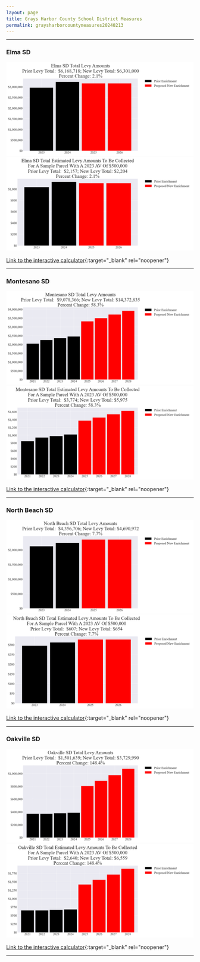 ```yaml
---
layout: page
title: Grays Harbor County School District Measures
permalink: graysharborcountymeasures20240213
---
```


___

### Elma SD

![Elma SD enrichment levy totals chart](pagesManual/LeviesReport/20240213/ElmaEnrichment.png "Elma SD enrichment levy totals chart")
![Elma SD enrichment levy example parcel chart](pagesManual/LeviesReport/20240213/ElmaEnrichmentParcel.png "Elma SD enrichment  example parcel chart")

[Link to the interactive calculator](calculator_elma_enrichment_20240213_enhanced){:target="_blank" rel="noopener"}

___

### Montesano SD

![Montesano SD enrichment levy totals chart](pagesManual/LeviesReport/20240213/MontesanoEnrichment.png "Montesano SD enrichment levy totals chart")
![Montesano SD enrichment levy example parcel chart](pagesManual/LeviesReport/20240213/MontesanoEnrichmentParcel.png "Montesano SD enrichment  example parcel chart")

[Link to the interactive calculator](calculator_montesano_enrichment_20240213_enhanced){:target="_blank" rel="noopener"}

___

### North Beach SD

![North Beach SD enrichment levy totals chart](pagesManual/LeviesReport/20240213/NorthBeachEnrichment.png "North Beach SD enrichment levy totals chart")
![North Beach SD enrichment levy example parcel chart](pagesManual/LeviesReport/20240213/NorthBeachEnrichmentParcel.png "North Beach SD enrichment  example parcel chart")

[Link to the interactive calculator](calculator_north_beach_enrichment_20240213_enhanced){:target="_blank" rel="noopener"}

___

### Oakville SD

![Oakville SD enrichment levy totals chart](pagesManual/LeviesReport/20240213/OakvilleEnrichment.png "Oakville SD enrichment levy totals chart")
![Oakville SD enrichment levy example parcel chart](pagesManual/LeviesReport/20240213/OakvilleEnrichmentParcel.png "Oakville SD enrichment  example parcel chart")

[Link to the interactive calculator](calculator_oakville_enrichment_20240213_enhanced){:target="_blank" rel="noopener"}

___

